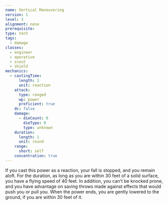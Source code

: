 ```yaml
---
name: Vertical Maneuvering
version: 1
level: 3
alignment: none
prerequisite: 
type: tech
tags:
  - damage
classes:
  - engineer
  - operative
  - scout
  - shield
mechanics:
  - castingTime:
      length: 1
      unit: reaction
    attack:
      type: ranged
      wp: power
      proficient: true
    dc: false
    damage:
      - dieCount: 0
        dieType: 0
        type: unknown
    duration:
      length: 1
      unit: round
    range:
      short: self
    concentration: true
---
```

If you cast this power as a reaction, your fall is stopped, and you remain aloft. For the duration, as long as you are within 30 feet of a solid surface, you have a flying speed of 40 feet. In addition, you can't be knocked prone, and you have advantage on saving throws made against effects that would push you or pull you. When the power ends, you are gently lowered to the ground, if you are within 30 feet of it.
    